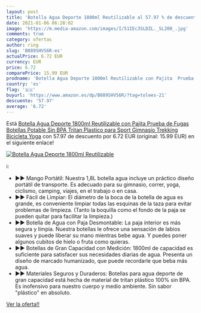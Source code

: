 ```yaml
---
layout: post
title: 'Botella Agua Deporte 1800ml Reutilizable al 57.97 % de descuento'
date: 2021-01-06 06:28:02
image: 'https://m.media-amazon.com/images/I/51IEc3SLDZL._SL200_.jpg'
comments: true
category: ofertas
author: ring
slug: 'B089SHVS6R-es'
actualPrice: 6.72 EUR
currency: EUR
price: 6.72
comparePrice: 15.99 EUR
prodname: 'Botella Agua Deporte 1800ml Reutilizable con Pajita  Prueba de Fugas Botellas Potable Sin BPA Tritan Plastico para Sport Gimnasio Trekking Bicicleta Yoga'
country: 'es'
flag: '🇪🇸'
buyurl: 'https://www.amazon.es/dp/B089SHVS6R/?tag=tolees-21'
descuento: '57.97'
average: '6.72'
---
```


Está [Botella Agua Deporte 1800ml Reutilizable con Pajita  Prueba de Fugas Botellas Potable Sin BPA Tritan Plastico para Sport Gimnasio Trekking Bicicleta Yoga](https://www.amazon.es/dp/B089SHVS6R/?tag=tolees-21) con 57.97 de descuento por 6.72 EUR (original: 15.99 EUR) en el siguiente enlace!

[![Botella Agua Deporte 1800ml Reutilizable](https://m.media-amazon.com/images/I/51IEc3SLDZL._SL200_.jpg)](https://www.amazon.es/dp/B089SHVS6R/?tag=tolees-21)

ℹ️:

- ▶▶ Mango Portátil: Nuestra 1,8L botella agua incluye un práctico diseño portátil de transporte. Es adecuado para su gimnasio, correr, yoga, ciclismo, camping, viajes, en el trabajo o en casa.
- ▶▶ Fácil de Limpiar: El diámetro de la boca de la botella de agua es grande, es conveniente limpiar todas las esquinas de la taza para evitar problemas de limpieza. (Tanto la boquilla como el fondo de la paja se pueden quitar para facilitar la limpieza.)
- ▶▶ Botella de Agua con Paja Desmontable: La paja interior es más segura y limpia. Nuestra botellas le ofrece una sensación de labios suaves y puede liberar su mano mientras bebe agua. Y puedes poner algunos cubitos de hielo o fruta como quieras.
- ▶▶ Botellas de Gran Capacidad con Medición: 1800ml de capacidad es suficiente para satisfacer sus necesidades diarias de agua. Presenta un diseño de marcado humanizado, que puede recordarle que beba más agua.
- ▶▶ Materiales Seguros y Duraderos: Botellas para agua deporte de gran capacidad está hecha de material de tritan plástico 100% sin BPA. Es inofensivo para nuestro cuerpo y medio ambiente. Sin sabor "plástico" en absoluto.

[Ver la oferta!!](https://www.amazon.es/dp/B089SHVS6R/?tag=tolees-21)
